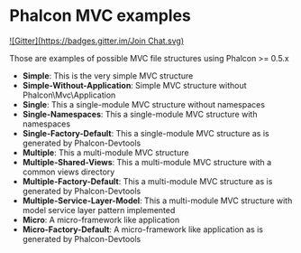 Phalcon MVC examples
====================
[![Gitter](https://badges.gitter.im/Join Chat.svg)](https://gitter.im/stanleer/mvc?utm_source=badge&utm_medium=badge&utm_campaign=pr-badge&utm_content=badge)

Those are examples of possible MVC file structures using Phalcon >= 0.5.x

* **Simple**: This is the very simple MVC structure
* **Simple-Without-Application**: Simple MVC structure without Phalcon\Mvc\Application
* **Single**: This a single-module MVC structure without namespaces
* **Single-Namespaces**: This a single-module MVC structure with namespaces
* **Single-Factory-Default**: This a single-module MVC structure as is generated by Phalcon-Devtools
* **Multiple**: This a multi-module MVC structure
* **Multiple-Shared-Views**: This a multi-module MVC structure with a common views directory
* **Multiple-Factory-Default**: This a multi-module MVC structure as is generated by Phalcon-Devtools
* **Multiple-Service-Layer-Model**: This a multi-module MVC structure with model service layer pattern implemented
* **Micro**: A micro-framework like application
* **Micro-Factory-Default**: A micro-framework like application as is generated by Phalcon-Devtools
